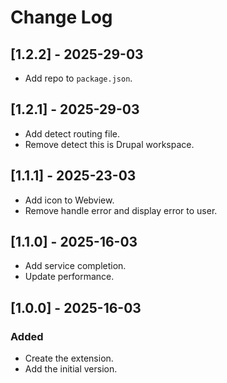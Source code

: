 # Change Log

## [1.2.2] - 2025-29-03

- Add repo to `package.json`.

## [1.2.1] - 2025-29-03

- Add detect routing file.
- Remove detect this is Drupal workspace.

## [1.1.1] - 2025-23-03

- Add icon to Webview.
- Remove handle error and display error to user.

## [1.1.0] - 2025-16-03

- Add service completion.
- Update performance.

## [1.0.0] - 2025-16-03

### Added

- Create the extension.
- Add the initial version.
